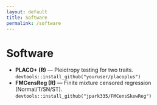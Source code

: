 ```yaml
---
layout: default
title: Software
permalink: /software
---
```


# Software
- **PLACO+ (R)** — Pleiotropy testing for two traits.  
  `devtools::install_github("youruser/placoplus")`  
- **FMCensReg (R)** — Finite mixture censored regression (Normal/T/SN/ST).  
  `devtools::install_github("jpark335/FMCensSkewReg")`
